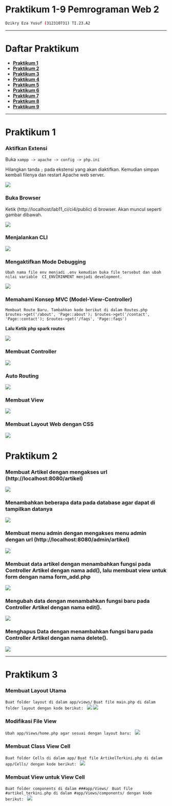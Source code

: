 # Praktikum 1-9 Pemrograman Web 2

```bash
Dzikry Eza Yusuf (312310731) TI.23.A2

```

---

# Daftar Praktikum

*   **[Praktikum 1](#praktikum-1)**
*   **[Praktikum 2](#praktikum-2)**
*   **[Praktikum 3](#praktikum-3)**
*   **[Praktikum 4](#praktikum-4)**
*   **[Praktikum 5](#praktikum-5)**
*   **[Praktikum 6](#praktikum-6)**
*   **[Praktikum 7](#praktikum-7)**
*   **[Praktikum 8](#praktikum-8)**
*   **[Praktikum 9](#praktikum-9)**

---

# Praktikum 1

### Aktifkan Extensi

Buka `xampp -> apache -> config -> php.ini`

Hilangkan tanda `;` pada ekstensi yang akan diaktifkan. Kemudian simpan kembali filenya dan restart Apache web server.

<img src="web2_p1/konfigurasi_php.png" width="max-content">

### Buka Browser

Ketik (http://localhost/lab11_ci/ci4/public) di browser. Akan muncul seperti gambar dibawah.

<img src="web2_p1/installcodeigniter.png" width="max-content">

### Menjalankan CLI

<img src="web2_p1/spark.png" width="max-content">

### Mengaktifkan Mode Debugging

`Ubah nama file env menjadi .env kemudian buka file tersebut dan ubah nilai variable 
CI_ENVIRINMENT menjadi development.`

<img src="web2_p1/parseerror.png" width="max-content">

### Memahami Konsep MVC (Model-View-Controller)

`Membuat Route Baru.
Tambahkan kode berikut di dalam Routes.php
$routes->get('/about', 'Page::about');
$routes->get('/contact', 'Page::contact');
$routes->get('/faqs', 'Page::faqs')`

**Lalu Ketik php spark routes**

<img src="web2_p1/sparkroutes.png" width="max-content">

### Membuat Controller

<img src="web2_p1/controller.png" width="max-content">

### Auto Routing

<img src="web2_p1/autorouting.png" width="max-content">

### Membuat View

<img src="web2_p1/halamanabout.png" width="max-content">

### Membuat Layout Web dengan CSS

<img src="web2_p1/hal_about.png" width="max-content">


# Praktikum 2

### Membuat Artikel dengan mengakses url (http://localhost:8080/artikel)

<img src="web2_p2/2.1.png" width="max-content">

### Menambahkan beberapa data pada database agar dapat di tampilkan datanya

<img src="web2_p2/2.2.png" width="max-content">

### Membuat menu admin dengan mengakses menu admin dengan url (http://localhost:8080/admin/artikel)

<img src="web2_p2/2.3.png" width="max-content">

### Membuat data artikel dengan menambahkan fungsi pada Controller Artikel dengan nama add(), lalu membuat view untuk form dengan nama form_add.php

<img src="web2_p2/2.4.png" width="max-content">

### Mengubah data dengan menambahkan fungsi baru pada Controller Artikel dengan nama edit().

<img src="web2_p2/2.5.png" width="max-content">

### Menghapus Data dengan menambahkan fungsi baru pada Controller Artikel dengan nama delete().

<img src="web2_p2/2.6 delete.png" width="max-content">

---

# Praktikum 3

### Membuat Layout Utama
`Buat folder layout di dalam app/views/`
`Buat file main.php di dalam folder layout dengan kode berikut: `
<img src="web2_p3/3.1.png" width="max-content">
<img src="web2_p3/3.2.png" width="max-content">

### Modifikasi File View
`Ubah app/Views/home.php agar sesuai dengan layout baru: `
<img src="web2_p3/3.3.png" width="max-content">

### Membuat Class View Cell 
`Buat folder Cells di dalam app/`
`Buat file ArtikelTerkini.php di dalam app/Cells/ dengan kode berikut: `
<img src="web2_p3/3.4.png" width="max-content">

### Membuat View untuk View Cell
`Buat folder components di dalam ###app/Views/ `
`Buat file #artikel_terkini.php di dalam #app/Views/components/ dengan kode berikut: `
<img src="web2_p3/3.5.png" width="max-content">
